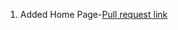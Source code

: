 1. Added Home Page-[Pull request link](https://github.com/ishanExtreme/DustBinz/commit/8d9abff9d25aebf64c69e3cac286b26b753a7d37)
